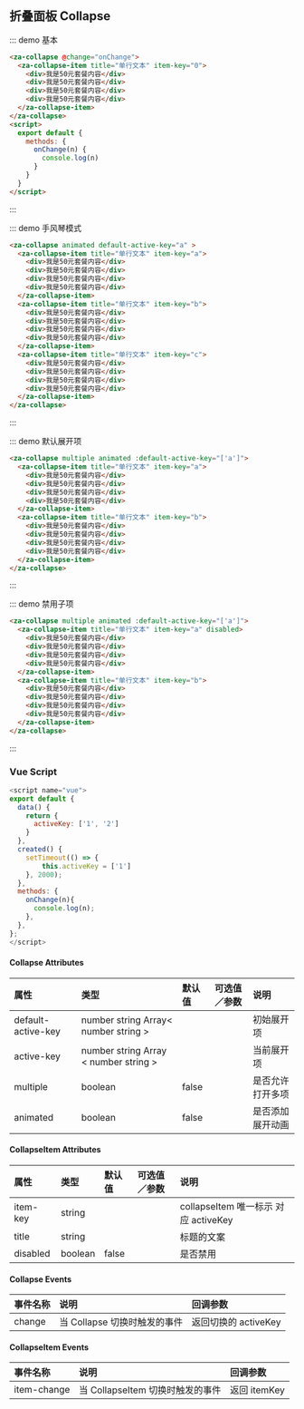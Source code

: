 <style>
.za-collapse-item-content-inner {
  color: #999;
}
</style>

## 折叠面板 Collapse

::: demo 基本

```html
<za-collapse @change="onChange">
  <za-collapse-item title="单行文本" item-key="0">
    <div>我是50元套餐内容</div>
    <div>我是50元套餐内容</div>
    <div>我是50元套餐内容</div>
    <div>我是50元套餐内容</div>
  </za-collapse-item>
</za-collapse>
<script>
  export default {
    methods: {
      onChange(n) {
        console.log(n)
      }
    }
  }
</script>
```

:::

::: demo 手风琴模式

```html
<za-collapse animated default-active-key="a" >
  <za-collapse-item title="单行文本" item-key="a">
    <div>我是50元套餐内容</div>
    <div>我是50元套餐内容</div>
    <div>我是50元套餐内容</div>
    <div>我是50元套餐内容</div>
  </za-collapse-item>
  <za-collapse-item title="单行文本" item-key="b">
    <div>我是50元套餐内容</div>
    <div>我是50元套餐内容</div>
    <div>我是50元套餐内容</div>
    <div>我是50元套餐内容</div>
  </za-collapse-item>
  <za-collapse-item title="单行文本" item-key="c">
    <div>我是50元套餐内容</div>
    <div>我是50元套餐内容</div>
    <div>我是50元套餐内容</div>
    <div>我是50元套餐内容</div>
  </za-collapse-item>
</za-collapse>
```

:::

::: demo 默认展开项

```html
<za-collapse multiple animated :default-active-key="['a']">
  <za-collapse-item title="单行文本" item-key="a">
    <div>我是50元套餐内容</div>
    <div>我是50元套餐内容</div>
    <div>我是50元套餐内容</div>
    <div>我是50元套餐内容</div>
  </za-collapse-item>
  <za-collapse-item title="单行文本" item-key="b">
    <div>我是50元套餐内容</div>
    <div>我是50元套餐内容</div>
    <div>我是50元套餐内容</div>
    <div>我是50元套餐内容</div>
  </za-collapse-item>
</za-collapse>
```

:::

::: demo 禁用子项

```html
<za-collapse multiple animated :default-active-key="['a']">
  <za-collapse-item title="单行文本" item-key="a" disabled>
    <div>我是50元套餐内容</div>
    <div>我是50元套餐内容</div>
    <div>我是50元套餐内容</div>
    <div>我是50元套餐内容</div>
  </za-collapse-item>
  <za-collapse-item title="单行文本" item-key="b">
    <div>我是50元套餐内容</div>
    <div>我是50元套餐内容</div>
    <div>我是50元套餐内容</div>
    <div>我是50元套餐内容</div>
  </za-collapse-item>
</za-collapse>
```

:::

### Vue Script

```javascript
<script name="vue">
export default {
  data() {
    return {
      activeKey: ['1', '2']
    }
  },
  created() {
    setTimeout(() => {
        this.activeKey = ['1']
    }, 2000);
  },
  methods: {
    onChange(n){
      console.log(n);
    },
  },
};
</script>
```

#### Collapse Attributes

| 属性               | 类型                                  | 默认值 | 可选值／参数 | 说明             |
| :----------------- | :------------------------------------ | :----- | :----------- | :--------------- |
| default-active-key | number string Array< number string >  |        |              | 初始展开项       |
| active-key         | number string Array < number string > |        |              | 当前展开项       |
| multiple           | boolean                               | false  |              | 是否允许打开多项 |
| animated           | boolean                               | false  |              | 是否添加展开动画 |

#### CollapseItem Attributes

| 属性     | 类型    | 默认值 | 可选值／参数 | 说明                                 |
| :------- | :------ | :----- | :----------- | :----------------------------------- |
| item-key | string  |        |              | collapseItem 唯一标示 对应 activeKey |
| title    | string  |        |              | 标题的文案                           |
| disabled | boolean | false  |              | 是否禁用                             |

#### Collapse Events

| 事件名称 | 说明                         | 回调参数             |
| :------- | :--------------------------- | :------------------- |
| change   | 当 Collapse 切换时触发的事件 | 返回切换的 activeKey |

#### CollapseItem Events

| 事件名称    | 说明                             | 回调参数     |
| :---------- | :------------------------------- | :----------- |
| item-change | 当 CollapseItem 切换时触发的事件 | 返回 itemKey |
